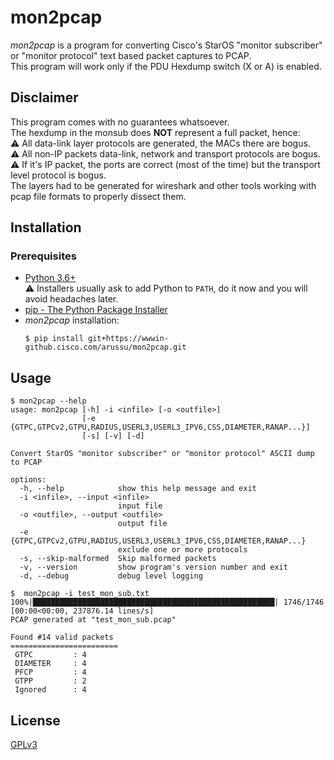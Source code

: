 # mon2pcap

_mon2pcap_ is a program for converting Cisco's StarOS "monitor subscriber" or "monitor protocol" text based packet captures to PCAP.  
This program will work only if the PDU Hexdump switch (X or A) is enabled.

## Disclaimer
This program comes with no guarantees whatsoever.  
The hexdump in the monsub does __NOT__ represent a full packet, hence:    
⚠️ All data-link layer protocols are generated, the MACs there are bogus.  
⚠️ All non-IP packets data-link, network and transport protocols are bogus.  
⚠️ If it's IP packet, the ports are correct (most of the time) but the transport level protocol is bogus.  
The layers had to be generated for wireshark and other tools working with pcap file formats to properly dissect them.  

## Installation
### Prerequisites
- [Python 3.6+](https://www.python.org/downloads/)  
  ⚠️ Installers usually ask to add Python to `PATH`, do it now and you will avoid headaches later. 
- [pip - The Python Package Installer](https://pip.pypa.io/en/stable/installation/)
- _mon2pcap_ installation:
  ```
  $ pip install git+https://wwwin-github.cisco.com/arussu/mon2pcap.git
  ```

## Usage
```
$ mon2pcap --help
usage: mon2pcap [-h] -i <infile> [-o <outfile>]
                [-e {GTPC,GTPCv2,GTPU,RADIUS,USERL3,USERL3_IPV6,CSS,DIAMETER,RANAP...}]
                [-s] [-v] [-d]

Convert StarOS "monitor subscriber" or "monitor protocol" ASCII dump to PCAP

options:
  -h, --help            show this help message and exit
  -i <infile>, --input <infile>
                        input file
  -o <outfile>, --output <outfile>
                        output file
  -e {GTPC,GTPCv2,GTPU,RADIUS,USERL3,USERL3_IPV6,CSS,DIAMETER,RANAP...}
                        exclude one or more protocols
  -s, --skip-malformed  Skip malformed packets
  -v, --version         show program's version number and exit
  -d, --debug           debug level logging
```

```
$  mon2pcap -i test_mon_sub.txt
100%|██████████████████████████████████████████████████████| 1746/1746 [00:00<00:00, 237876.14 lines/s]
PCAP generated at "test_mon_sub.pcap"

Found #14 valid packets
========================
 GTPC         : 4
 DIAMETER     : 4
 PFCP         : 4
 GTPP         : 2
 Ignored      : 4
 ```

## License
[GPLv3]('./LICENSE')
